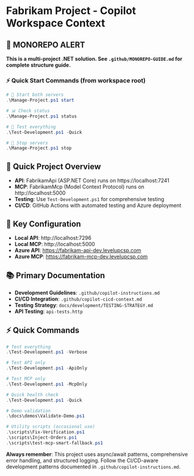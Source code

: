 # Fabrikam Project - Copilot Workspace Context

## 🚨 **MONOREPO ALERT**

**This is a multi-project .NET solution. See `.github/MONOREPO-GUIDE.md` for complete structure guide.**

### ⚡ **Quick Start Commands (from workspace root)**

```powershell
# 🚀 Start both servers
.\Manage-Project.ps1 start

# 📊 Check status
.\Manage-Project.ps1 status

# 🧪 Test everything
.\Test-Development.ps1 -Quick

# 🛑 Stop servers
.\Manage-Project.ps1 stop
```

## 🎯 Quick Project Overview

- **API**: FabrikamApi (ASP.NET Core) runs on https://localhost:7241
- **MCP**: FabrikamMcp (Model Context Protocol) runs on http://localhost:5000
- **Testing**: Use `Test-Development.ps1` for comprehensive testing
- **CI/CD**: GitHub Actions with automated testing and Azure deployment

## 🔧 Key Configuration

- **Local API**: http://localhost:7296
- **Local MCP**: http://localhost:5000
- **Azure API**: https://fabrikam-api-dev.levelupcsp.com
- **Azure MCP**: https://fabrikam-mcp-dev.levelupcsp.com

## 📚 Primary Documentation

- **Development Guidelines**: `.github/copilot-instructions.md`
- **CI/CD Integration**: `.github/copilot-cicd-context.md`
- **Testing Strategy**: `docs/development/TESTING-STRATEGY.md`
- **API Testing**: `api-tests.http`

## ⚡ Quick Commands

```powershell
# Test everything
.\Test-Development.ps1 -Verbose

# Test API only
.\Test-Development.ps1 -ApiOnly

# Test MCP only
.\Test-Development.ps1 -McpOnly

# Quick health check
.\Test-Development.ps1 -Quick

# Demo validation
.\docs\demos\Validate-Demo.ps1

# Utility scripts (occasional use)
.\scripts\Fix-Verification.ps1
.\scripts\Inject-Orders.ps1
.\scripts\test-mcp-smart-fallback.ps1
```

**Always remember**: This project uses async/await patterns, comprehensive error handling, and structured logging. Follow the CI/CD-aware development patterns documented in `.github/copilot-instructions.md`.
